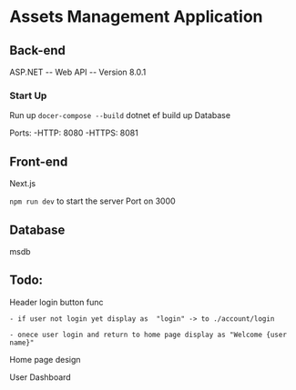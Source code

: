 # Assets Management Application

## Back-end
ASP.NET -- Web API -- Version 8.0.1
### Start Up
Run up `docer-compose --build`
dotnet ef build up Database

Ports: -HTTP: 8080
       -HTTPS: 8081

## Front-end
Next.js

`npm run dev` to start the server
Port on 3000

## Database
msdb

## Todo:
Header login button func
    
    - if user not login yet display as  "login" -> to ./account/login
    
    - onece user login and return to home page display as "Welcome {user name}"


Home page design


User Dashboard
